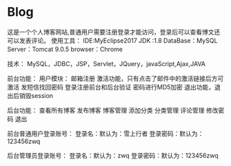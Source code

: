 # Blog
这是一个个人博客网站,普通用户需要注册登录才能访问，登录后可以查看博文还可以发表评论。
使用工具：
IDE:MyEclipse2017
JDK :1.8
DataBase：MySQL
Server：Tomcat 9.0.5
browser：Chrome


技术：
MySQL，JDBC，JSP，Servlet，JQuery，javaScript,Ajax,JAVA

前台功能：
	用户模块：
	邮箱注册
	激活功能，只有点击了邮件中的激活链接后方可激活
	发短信找回密码
	登录注册前台和后台验证
	密码进行MD5加密
	退出功能，退出后销毁session
	
后台功能：
查看所有博客
发布博客
博客管理
添加分类
分类管理
评论管理
修改密码
退出

前台普通用户登录账号：
	登录名：默认为：雪上行者
	登录密码：默认为：123456zwq

后台管理员登录账号：
	登录名：默认为：zwq
	登录密码：默认为：123456zwq

